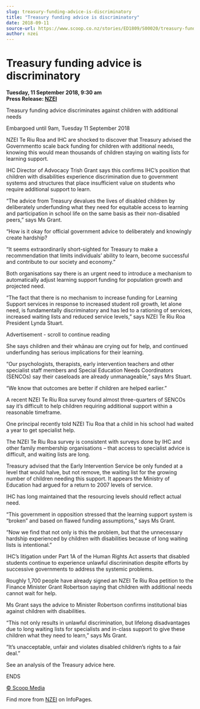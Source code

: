 ```yaml
---
slug: treasury-funding-advice-is-discriminatory
title: "Treasury funding advice is discriminatory"
date: 2018-09-11
source-url: https://www.scoop.co.nz/stories/ED1809/S00020/treasury-funding-advice-is-discriminatory.htm
author: nzei
---
```

Treasury funding advice is discriminatory
=========================================

**Tuesday, 11 September 2018, 9:30 am**  
**Press Release: [NZEI](https://info.scoop.co.nz/NZEI)**

Treasury funding advice discriminates against children with additional needs

Embargoed until 9am, Tuesday 11 September 2018

NZEI Te Riu Roa and IHC are shocked to discover that Treasury advised the Governmentto scale back funding for children with additional needs, knowing this would mean thousands of children staying on waiting lists for learning support.

IHC Director of Advocacy Trish Grant says this confirms IHC’s position that children with disabilities experience discrimination due to government systems and structures that place insufficient value on students who require additional support to learn.

“The advice from Treasury devalues the lives of disabled children by deliberately underfunding what they need for equitable access to learning and participation in school life on the same basis as their non-disabled peers,” says Ms Grant.

“How is it okay for official government advice to deliberately and knowingly create hardship?

“It seems extraordinarily short-sighted for Treasury to make a recommendation that limits individuals’ ability to learn, become successful and contribute to our society and economy.”

Both organisations say there is an urgent need to introduce a mechanism to automatically adjust learning support funding for population growth and projected need.

“The fact that there is no mechanism to increase funding for Learning Support services in response to increased student roll growth, let alone need, is fundamentally discriminatory and has led to a rationing of services, increased waiting lists and reduced service levels,” says NZEI Te Riu Roa President Lynda Stuart.

Advertisement - scroll to continue reading





She says children and their whānau are crying out for help, and continued underfunding has serious implications for their learning.

“Our psychologists, therapists, early intervention teachers and other specialist staff members and Special Education Needs Coordinators (SENCOs) say their caseloads are already unmanageable,” says Mrs Stuart.

“We know that outcomes are better if children are helped earlier.”

A recent NZEI Te Riu Roa survey found almost three-quarters of SENCOs say it’s difficult to help children requiring additional support within a reasonable timeframe.

One principal recently told NZEI Tiu Roa that a child in his school had waited a year to get specialist help.

The NZEI Te Riu Roa survey is consistent with surveys done by IHC and other family membership organisations – that access to specialist advice is difficult, and waiting lists are long.

Treasury advised that the Early Intervention Service be only funded at a level that would halve, but not remove, the waiting list for the growing number of children needing this support. It appears the Ministry of Education had argued for a return to 2007 levels of service.

IHC has long maintained that the resourcing levels should reflect actual need.

“This government in opposition stressed that the learning support system is “broken” and based on flawed funding assumptions,” says Ms Grant.

“Now we find that not only is this the problem, but that the unnecessary hardship experienced by children with disabilities because of long waiting lists is intentional.”

IHC’s litigation under Part 1A of the Human Rights Act asserts that disabled students continue to experience unlawful discrimination despite efforts by successive governments to address the systemic problems.

Roughly 1,700 people have already signed an NZEI Te Riu Roa petition to the Finance Minister Grant Robertson saying that children with additional needs cannot wait for help.

Ms Grant says the advice to Minister Robertson confirms institutional bias against children with disabilities.

“This not only results in unlawful discrimination, but lifelong disadvantages due to long waiting lists for specialists and in-class support to give these children what they need to learn,” says Ms Grant.

“It’s unacceptable, unfair and violates disabled children’s rights to a fair deal.”

See an analysis of the Treasury advice here.

ENDS

  

[© Scoop Media](http://www.scoop.co.nz/about/terms.html)

Find more from [NZEI](https://info.scoop.co.nz/NZEI) on InfoPages.